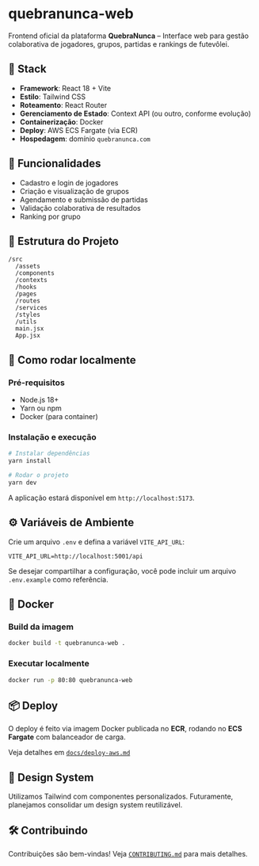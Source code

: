 # quebranunca-web

Frontend oficial da plataforma **QuebraNunca** – Interface web para gestão colaborativa de jogadores, grupos, partidas e rankings de futevôlei.

## 🧱 Stack

- **Framework**: React 18 + Vite
- **Estilo**: Tailwind CSS
- **Roteamento**: React Router
- **Gerenciamento de Estado**: Context API (ou outro, conforme evolução)
- **Containerização**: Docker
- **Deploy**: AWS ECS Fargate (via ECR)
- **Hospedagem**: domínio `quebranunca.com`

## 🚀 Funcionalidades

- Cadastro e login de jogadores
- Criação e visualização de grupos
- Agendamento e submissão de partidas
- Validação colaborativa de resultados
- Ranking por grupo

## 📁 Estrutura do Projeto

```
/src
  /assets
  /components
  /contexts
  /hooks
  /pages
  /routes
  /services
  /styles
  /utils
  main.jsx
  App.jsx
```

## 🧪 Como rodar localmente

### Pré-requisitos

- Node.js 18+
- Yarn ou npm
- Docker (para container)

### Instalação e execução

```bash
# Instalar dependências
yarn install

# Rodar o projeto
yarn dev
```

A aplicação estará disponível em `http://localhost:5173`.

## ⚙️ Variáveis de Ambiente

Crie um arquivo `.env` e defina a variável `VITE_API_URL`:

```env
VITE_API_URL=http://localhost:5001/api
```

Se desejar compartilhar a configuração, você pode incluir um arquivo `.env.example` como referência.

## 🐳 Docker

### Build da imagem

```bash
docker build -t quebranunca-web .
```

### Executar localmente

```bash
docker run -p 80:80 quebranunca-web
```

## 📦 Deploy

O deploy é feito via imagem Docker publicada no **ECR**, rodando no **ECS Fargate** com balanceador de carga.

Veja detalhes em [`docs/deploy-aws.md`](./docs/deploy-aws.md)

## 🧠 Design System

Utilizamos Tailwind com componentes personalizados. Futuramente, planejamos consolidar um design system reutilizável.

## 🛠 Contribuindo

Contribuições são bem-vindas! Veja [`CONTRIBUTING.md`](./CONTRIBUTING.md) para mais detalhes.
